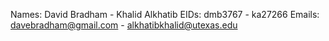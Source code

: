 Names: David Bradham - Khalid Alkhatib
EIDs: dmb3767 - ka27266
Emails: davebradham@gmail.com - alkhatibkhalid@utexas.edu
